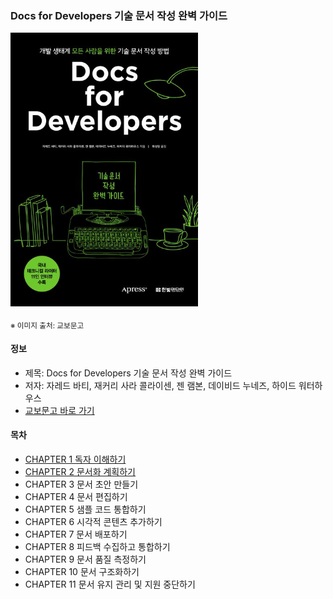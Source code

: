 ### Docs for Developers 기술 문서 작성 완벽 가이드

<img src="thumbnail.jpg" width="300">

<sub>※ 이미지 출처: 교보문고</sub>

#### 정보
- 제목: Docs for Developers 기술 문서 작성 완벽 가이드
- 저자: 자레드 바티, 재커리 사라 콜라이센, 젠 램본, 데이비드 누네즈, 하이드 워터하우스
- [교보문고 바로 가기](https://product.kyobobook.co.kr/detail/S000201419245)


#### 목차

- [CHAPTER 1 독자 이해하기](chapter1/README.md)
- [CHAPTER 2 문서화 계획하기](chapter2/README.md)
- CHAPTER 3 문서 초안 만들기
- CHAPTER 4 문서 편집하기
- CHAPTER 5 샘플 코드 통합하기
- CHAPTER 6 시각적 콘텐츠 추가하기
- CHAPTER 7 문서 배포하기
- CHAPTER 8 피드백 수집하고 통합하기
- CHAPTER 9 문서 품질 측정하기
- CHAPTER 10 문서 구조화하기
- CHAPTER 11 문서 유지 관리 및 지원 중단하기